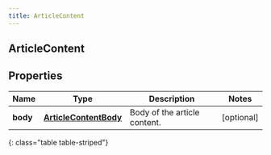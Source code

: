 ```yaml
---
title: ArticleContent
---
```


## ArticleContent

## Properties

| Name     | Type                                                                 | Description                  | Notes      |
| -------- | -------------------------------------------------------------------- | ---------------------------- | ---------- |
| **body** | <!----><!---->[**ArticleContentBody**](ArticleContentBody.md)<!----> | Body of the article content. | [optional] |

{: class="table table-striped"}

